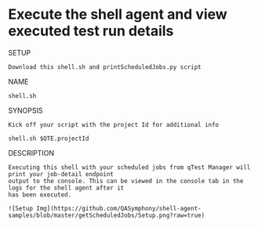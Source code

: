 # Execute the shell agent and view executed test run details

SETUP

    Download this shell.sh and printScheduledJobs.py script

NAME

    shell.sh

SYNOPSIS

    Kick off your script with the project Id for additional info

    shell.sh $QTE.projectId

DESCRIPTION

    Executing this shell with your scheduled jobs from qTest Manager will print your job-detail endpoint 
    output to the console. This can be viewed in the console tab in the logs for the shell agent after it 
    has been executed.
    
    ![Setup Img](https://github.com/QASymphony/shell-agent-samples/blob/master/getScheduledJobs/Setup.png?raw=true)
    
